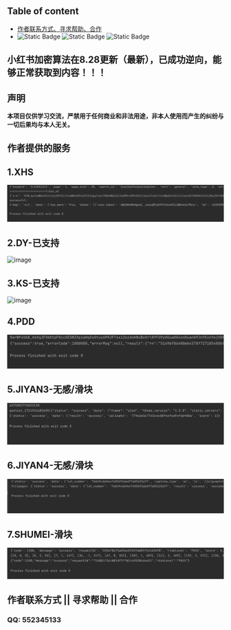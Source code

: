 ## Table of content  

- [作者联系方式、寻求帮助、合作](#作者联系方式--寻求帮助--合作)
- 
  ![Static Badge](https://img.shields.io/badge/GitHub-blue?logo=GitHub&labelColor=black)
  ![Static Badge](https://img.shields.io/badge/author-3.7/3.8-blue?logo=Python&label=python&labelColor=black)
  ![Static Badge](https://img.shields.io/badge/Node.js-v18.16.1-blue?logo=Node.js&labelColor=black)
## 小红书加密算法在8.28更新（最新），已成功逆向，能够正常获取到内容！！！
## 声明
**本项目仅供学习交流，严禁用于任何商业和非法用途，非本人使用而产生的纠纷与一切后果均与本人无关。**


## 作者提供的服务

## 1.XHS
<img alt="image" src="./img/xhs.png"/>

## 2.DY-已支持
<img alt="image" src=""/>

## 3.KS-已支持
<img alt="image" src=""/>

## 4.PDD
<img alt="image" src="./img/pdd.png"/>

## 5.JIYAN3-无感/滑块
<img alt="image" src="./img/geet-full.png"/>

## 6.JIYAN4-无感/滑块
<img alt="image" src="./img/geet4-full.png"/>

## 7.SHUMEI-滑块
<img alt="image" src="./img/shumei-slide.png"/>


## 作者联系方式 || 寻求帮助 || 合作 
### QQ: 552345133
